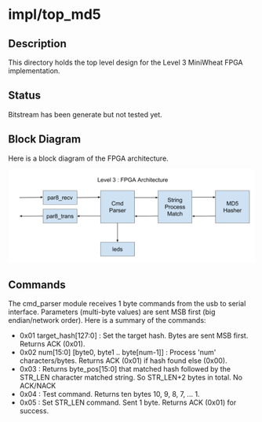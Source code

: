 # impl/top_md5

## Description

This directory holds the top level design for the Level 3 MiniWheat
FPGA implementation.

## Status

Bitstream has been generate but not tested yet.


## Block Diagram

Here is a block diagram of the FPGA architecture.

![FPGA_Architecture](images/MiniWheat_FPGA_Architecture.png)

## Commands

The cmd_parser module receives 1 byte commands from the
usb to serial interface.  Parameters (multi-byte values) are sent MSB first 
(big endian/network order).
Here is a summary of the commands:

* 0x01 target_hash[127:0] : Set the target hash.  Bytes are sent MSB first. Returns ACK (0x01).
* 0x02 num[15:0] [byte0, byte1 .. byte[num-1]] : Process 'num' characters/bytes. Returns ACK (0x01) if
  hash found else (0x00).
* 0x03 : Returns byte_pos[15:0] that matched hash followed by the STR_LEN character matched string. So STR_LEN+2 bytes in total. No ACK/NACK
* 0x04 : Test command.  Returns ten bytes 10, 9, 8, 7, ... 1.
* 0x05 : Set STR_LEN command.  Sent 1 byte.  Returns ACK (0x01) for success.



